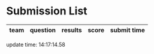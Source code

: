 # Submission List
team    | question  | results  | score | submit time
------|-----:|-----:| ----:|-----


update time: 14:17:14.58 
